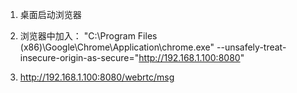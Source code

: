 


1. 桌面启动浏览器

2. 浏览器中加入： "C:\Program Files (x86)\Google\Chrome\Application\chrome.exe" --unsafely-treat-insecure-origin-as-secure="http://192.168.1.100:8080"

3. http://192.168.1.100:8080/webrtc/msg
